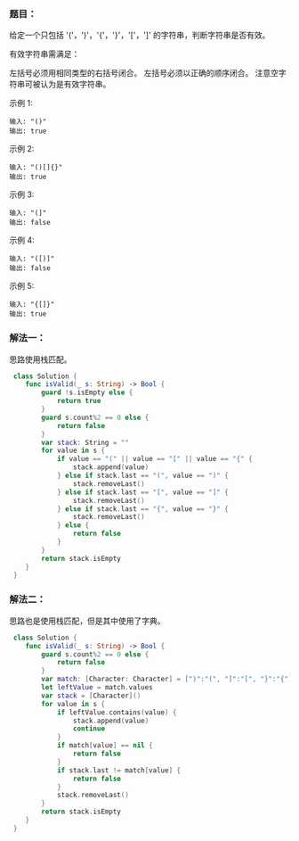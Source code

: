 ### 题目：

给定一个只包括 '('，')'，'{'，'}'，'['，']' 的字符串，判断字符串是否有效。

有效字符串需满足：

左括号必须用相同类型的右括号闭合。
左括号必须以正确的顺序闭合。
注意空字符串可被认为是有效字符串。

示例 1:

```
输入: "()"
输出: true
```
示例 2:

```
输入: "()[]{}"
输出: true
```
示例 3:

```
输入: "(]"
输出: false
```
示例 4:

```
输入: "([)]"
输出: false
```
示例 5:

```
输入: "{[]}"
输出: true
```

### 解法一：

思路使用栈匹配。

```swift
 class Solution {
    func isValid(_ s: String) -> Bool {
        guard !s.isEmpty else {
            return true
        }
        guard s.count%2 == 0 else {
            return false
        }
        var stack: String = ""
        for value in s {
            if value == "(" || value == "[" || value == "{" {
                stack.append(value)
            } else if stack.last == "(", value == ")" {
                stack.removeLast()
            } else if stack.last == "[", value == "]" {
                stack.removeLast()
            } else if stack.last == "{", value == "}" {
                stack.removeLast()
            } else {
                return false
            }
        }
        return stack.isEmpty
    }
 }
```

### 解法二：

思路也是使用栈匹配，但是其中使用了字典。

```swift
 class Solution {
    func isValid(_ s: String) -> Bool {
        guard s.count%2 == 0 else {
            return false
        }
        var match: [Character: Character] = [")":"(", "]":"[", "}":"{"]
        let leftValue = match.values
        var stack = [Character]()
        for value in s {
            if leftValue.contains(value) {
                stack.append(value)
                continue
            }
            if match[value] == nil {
                return false
            }
            if stack.last != match[value] {
                return false
            }
            stack.removeLast()
        }
        return stack.isEmpty
    }
 }
```
